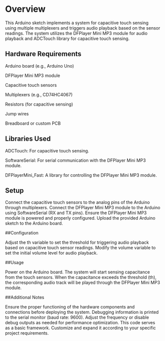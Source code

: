 # Overview

This Arduino sketch implements a system for capacitive touch sensing using multiple multiplexers and triggers audio playback based on the sensor readings. The system utilizes the DFPlayer Mini MP3 module for audio playback and ADCTouch library for capacitive touch sensing.

## Hardware Requirements

  Arduino board (e.g., Arduino Uno)
  
  DFPlayer Mini MP3 module
  
  Capacitive touch sensors
  
  Multiplexers (e.g., CD74HC4067)
  
  Resistors (for capacitive sensing)
  
  Jump wires
  
  Breadboard or custom PCB

## Libraries Used

  ADCTouch: For capacitive touch sensing.
  
  SoftwareSerial: For serial communication with the DFPlayer Mini MP3 module.
  
  DFPlayerMini_Fast: A library for controlling the DFPlayer Mini MP3 module.

## Setup

Connect the capacitive touch sensors to the analog pins of the Arduino through multiplexers.
Connect the DFPlayer Mini MP3 module to the Arduino using SoftwareSerial (RX and TX pins).
Ensure the DFPlayer Mini MP3 module is powered and properly configured.
Upload the provided Arduino sketch to the Arduino board.

##Configuration

Adjust the th variable to set the threshold for triggering audio playback based on capacitive touch sensor readings.
Modify the volume variable to set the initial volume level for audio playback.

##Usage

Power on the Arduino board.
The system will start sensing capacitance from the touch sensors.
When the capacitance exceeds the threshold (th), the corresponding audio track will be played through the DFPlayer Mini MP3 module.

##Additional Notes

Ensure the proper functioning of the hardware components and connections before deploying the system.
Debugging information is printed to the serial monitor (baud rate: 9600). Adjust the frequency or disable debug outputs as needed for performance optimization.
This code serves as a basic framework. Customize and expand it according to your specific project requirements.
